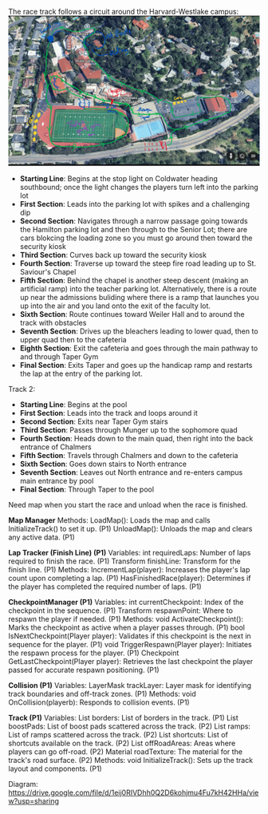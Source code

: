 The race track follows a circuit around the Harvard-Westlake campus:
![Race Track](./HWKKMapDraft1.png)

- **Starting Line**: Begins at the stop light on Coldwater heading southbound; once the light changes the players turn left into the parking lot
- **First Section**: Leads into the parking lot with spikes and a challenging dip
- **Second Section**: Navigates through a narrow passage going towards the Hamilton parking lot and then through to the Senior Lot; there are cars blokcing the loading zone so you must go around then toward the security kiosk
- **Third Section**: Curves back up toward the security kiosk
- **Fourth Section**: Traverse up toward the steep fire road leading up to St. Saviour's Chapel
- **Fifth Section**: Behind the chapel is another steep descent (making an artificial ramp) into the teacher parking lot. Alternatively, there is a route up near the admissions buliding where there is a ramp that launches you up into the air and you land onto the exit of the faculty lot. 
- **Sixth Section**: Route continues toward Weiler Hall and to around the track with obstacles
- **Seventh Section**: Drives up the bleachers leading to lower quad, then to upper quad then to the cafeteria 
- **Eighth Section**: Exit the cafeteria and goes through the main pathway to and through Taper Gym
- **Final Section**: Exits Taper and goes up the handicap ramp and restarts the lap at the entry of the parking lot.

Track 2:
- **Starting Line**: Begins at the pool
- **First Section**: Leads into the track and loops around it
- **Second Section**: Exits near Taper Gym stairs
- **Third Section**: Passes through Munger up to the sophomore quad
- **Fourth Section**:  Heads down to the main quad, then right into the back entrance of Chalmers
- **Fifth Section**: Travels through Chalmers and down to the cafeteria
- **Sixth Section**: Goes down stairs to North entrance
- **Seventh Section**: Leaves out North entrance and re-enters campus main entrance by pool
- **Final Section**: Through Taper to the pool

Need map when you start the race and unload when the race is finished.

**Map Manager**
Methods:
LoadMap(): Loads the map and calls InitializeTrack() to set it up. (P1)
UnloadMap(): Unloads the map and clears any active data. (P1)

**Lap Tracker (Finish Line) (P1)**
Variables:
int requiredLaps: Number of laps required to finish the race. (P1)
Transform finishLine: Transform for the finish line. (P1)
Methods:
IncrementLap(player): Increases the player's lap count upon completing a lap. (P1)
HasFinishedRace(player): Determines if the player has completed the required number of laps. (P1)

**CheckpointManager (P1)**
Variables:
int currentCheckpoint: Index of the checkpoint in the sequence. (P1)
Transform respawnPoint: Where to respawn the player if needed. (P1)
Methods:
void ActivateCheckpoint(): Marks the checkpoint as active when a player passes through. (P1)
bool IsNextCheckpoint(Player player): Validates if this checkpoint is the next in sequence for the player. (P1)
void TriggerRespawn(Player player): Initiates the respawn process for the player. (P1)
Checkpoint GetLastCheckpoint(Player player): Retrieves the last checkpoint the player passed for accurate respawn positioning. (P1)

**Collision (P1)**
Variables:
LayerMask trackLayer: Layer mask for identifying track boundaries and off-track zones. (P1)
Methods:
void OnCollision(playerb): Responds to collision events. (P1)

**Track (P1)**
Variables:
List<Borders> borders: List of borders in the track. (P1)
List<Transform> boostPads: List of boost pads scattered across the track. (P2)
List<Transform> ramps: List of ramps scattered across the track. (P2)
List<Transform> shortcuts: List of shortcuts available on the track. (P2)
List<Transform> offRoadAreas: Areas where players can go off-road. (P2)
Material roadTexture: The material for the track's road surface. (P2)
Methods:
void InitializeTrack(): Sets up the track layout and components. (P1)

Diagram:
https://drive.google.com/file/d/1eij0RIVDhh0Q2D6kohjmu4Fu7kH42HHa/view?usp=sharing
